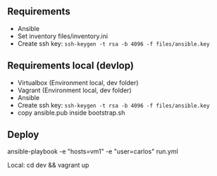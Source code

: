 ## Requirements
- Ansible
- Set inventory files/inventory.ini
- Create ssh key: `ssh-keygen -t rsa -b 4096 -f files/ansible.key`

## Requirements local (devlop)
- Virtualbox (Environment local, dev folder)
- Vagrant (Environment local, dev folder)
- Ansible
- Create ssh key: `ssh-keygen -t rsa -b 4096 -f files/ansible.key`
- copy ansible.pub inside bootstrap.sh

## Deploy

ansible-playbook -e "hosts=vm1" -e "user=carlos" run.yml

Local: cd dev && vagrant up 